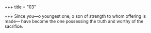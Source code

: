 +++
title = "03"

+++
Since you—o youngest one, o son of strength to whom offering is made— have become the one possessing the truth and worthy of the sacrifice.
